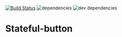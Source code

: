 [![Build Status](https://travis-ci.com/mivia/stateful-button.svg?branch=master)](https://travis-ci.com/mivia/stateful-button) ![dependencies](https://img.shields.io/david/mivia/stateful-button.svg) ![dev dependencies](https://img.shields.io/david/dev/mivia/stateful-button.svg)

# Stateful-button
